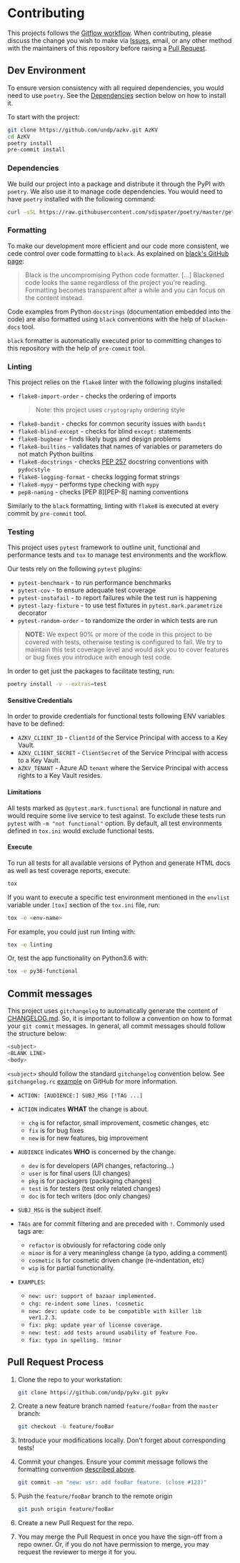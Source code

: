 # Contributing

This projects follows the [Gitflow workflow][WorkflowRef]. When contributing, please discuss the change you wish to make via [Issues][IssuesRef], email, or any other method with the maintainers of this repository before raising a [Pull Request](#pull-request-process).

[WorkflowRef]: https://www.atlassian.com/git/tutorials/comparing-workflows/gitflow-workflow
[IssuesRef]: https://github.com/undp/azkv/issues

## Dev Environment

To ensure version consistency with all required dependencies, you would need to use `poetry`. See the [Dependencies](#dependencies) section below on how to install it.

To start with the project:

```sh
git clone https://github.com/undp/azkv.git AzKV
cd AzKV
poetry install
pre-commit install
```

### Dependencies

We build our project into a package and distribute it through the PyPI with `poetry`. We also use it to manage code dependencies. You would need to have `poetry` installed with the following command:

```sh
curl -sSL https://raw.githubusercontent.com/sdispater/poetry/master/get-poetry.py | python
```

### Formatting

To make our development more efficient and our code more consistent, we cede control over code formatting to `black`. As explained on [black's GitHub page][BlackGitHub]:

[BlackGitHub]: https://github.com/python/black

> Black is the uncompromising Python code formatter. [...] Blackened code looks the same regardless of the project you're reading. Formatting becomes transparent after a while and you can focus on the content instead.

Code examples from Python `docstrings` (documentation embedded into the code) are also formatted using `black` conventions with the help of `blacken-docs` tool.

`black` formatter is automatically executed prior to committing changes to this repository with the help of `pre-commit` tool.

### Linting

This project relies on the `flake8` linter with the following plugins installed:

* `flake8-import-order` - checks the ordering of imports
    > Note: this project uses `cryptography` ordering style
* `flake8-bandit` - checks for common security issues with `bandit`
* `flake8-blind-except` - checks for blind `except:` statements
* `flake8-bugbear` - finds likely bugs and design problems
* `flake8-builtins` - validates that names of variables or parameters do not match Python builtins
* `flake8-docstrings` - checks [PEP 257][PEP-257] docstring conventions with `pydocstyle`
* `flake8-logging-format` - checks logging format strings
* `flake8-mypy` - performs type checking with `mypy`
* `pep8-naming` - checks [PEP 8][PEP-8] naming conventions

[PEP-257]: https://www.python.org/dev/peps/pep-0008/

Similarly to the `black` formatting, linting with `flake8` is executed at every commit by `pre-commit` tool.

### Testing

This project uses `pytest` framework to outline unit, functional and performance tests and `tox` to manage test environments and the workflow.

Our tests rely on the following `pytest` plugins:

* `pytest-benchmark` - to run performance benchmarks
* `pytest-cov` - to ensure adequate test coverage
* `pytest-instafail` - to report failures while the test run is happening
* `pytest-lazy-fixture` - to use test fixtures in `pytest.mark.parametrize` decorator
* `pytest-random-order` - to randomize the order in which tests are run

> **NOTE:** We expect 90% or more of the code in this project to be covered with tests, otherwise testing is configured to fail. We try to maintain this test coverage level and would ask you to cover features or bug fixes you introduce with enough test code.

In order to get just the packages to facilitate testing, run:

```sh
poetry install -v --extras=test
```

#### Sensitive Credentials

In order to provide credentials for functional tests following ENV variables have to be defined:

* `AZKV_CLIENT_ID` - `ClientId` of the Service Principal with access to a Key Vault.
* `AZKV_CLIENT_SECRET` - `ClientSecret` of the Service Principal with access to a Key Vault.
* `AZKV_TENANT` - Azure AD `tenant` where the Service Principal with access rights to a Key Vault resides.

#### Limitations

All tests marked as `@pytest.mark.functional` are functional in nature and would require some live service to test against. To exclude these tests run `pytest` with `-m "not functional"` option. By default, all test environments defined in `tox.ini` would exclude functional tests.

#### Execute

To run all tests for all available versions of Python and generate HTML docs as well as test coverage reports, execute:

```sh
tox
```

If you want to execute a specific test environment mentioned in the `envlist` variable under `[tox]` section of the `tox.ini` file, run:

```sh
tox -e <env-name>
```

For example, you could just run linting with:

```sh
tox -e linting
```

Or, test the app functionality on Python3.6 with:

```sh
tox -e py36-functional
```

## Commit messages

This project uses `gitchangelog` to automatically generate the content of [CHANGELOG.md](CHANGELOG.md). So, it is important to follow a convention on how to format your `git commit` messages. In general, all commit messages should follow the structure below:

```sh
<subject>
<BLANK LINE>
<body>
```

`<subject>` should follow the standard `gitchangelog` convention below. See  `gitchangelog.rc` [example][GitHubGitchangelog] on GitHub for more information.

[GitHubGitchangelog]: https://github.com/vaab/gitchangelog/blob/master/.gitchangelog.rc

* `ACTION: [AUDIENCE:] SUBJ_MSG [!TAG ...]`

* `ACTION` indicates **WHAT** the change is about.
  * `chg` is for refactor, small improvement, cosmetic changes, etc
  * `fix` is for bug fixes
  * `new` is for new features, big improvement

* `AUDIENCE` indicates **WHO** is concerned by the change.
  * `dev`  is for developers (API changes, refactoring...)
  * `user`  is for final users (UI changes)
  * `pkg`  is for packagers (packaging changes)
  * `test` is for testers (test only related changes)
  * `doc`  is for tech writers (doc only changes)

* `SUBJ_MSG` is the subject itself.

* `TAGs` are for commit filtering and are preceded with `!`. Commonly used tags are:
  * `refactor` is obviously for refactoring code only
  * `minor` is for a very meaningless change (a typo, adding a comment)
  * `cosmetic` is for cosmetic driven change (re-indentation, etc)
  * `wip` is for partial functionality.

* `EXAMPLES`:
  * `new: usr: support of bazaar implemented.`
  * `chg: re-indent some lines. !cosmetic`
  * `new: dev: update code to be compatible with killer lib ver1.2.3.`
  * `fix: pkg: update year of license coverage.`
  * `new: test: add tests around usability of feature Foo.`
  * `fix: typo in spelling. !minor`

## Pull Request Process

1. Clone the repo to your workstation:

    ```sh
    git clone https://github.com/undp/pykv.git pykv
    ```

1. Create a new feature branch named `feature/fooBar` from the `master` branch:

    ```sh
    git checkout -b feature/fooBar
    ```

1. Introduce your modifications locally. Don't forget about corresponding tests!

1. Commit your changes. Ensure your commit message follows the formatting convention [described above](#commit-messages).

    ```sh
    git commit -am "new: usr: add fooBar feature. (close #123)"
    ```

1. Push the `feature/fooBar` branch to the remote origin

    ```sh
    git push origin feature/fooBar
    ```

1. Create a new Pull Request for the repo.

1. You may merge the Pull Request in once you have the sign-off from a repo owner. Or, if you do not have permission to merge, you may request the reviewer to merge it for you.
